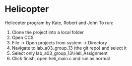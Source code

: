 # Helicopter
Helicopter program by Kate, Robert and John
To run:

1. Clone the project into a local folder
2. Open CCS
3. File -> Open projects from system -> Directory
4. Navigate to lab_a03_group_13 (the git repo) and select it
5. Select only lab_a03_group_13\Heli_Assignment
6. Click finish, open heli_main.c and run as normal
